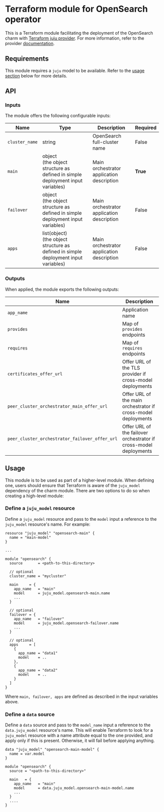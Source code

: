 # Terraform module for OpenSearch operator

This is a Terraform module facilitating the deployment of the OpenSearch charm with [Terraform juju provider](https://github.com/juju/terraform-provider-juju/). For more information, refer to the provider [documentation](https://registry.terraform.io/providers/juju/juju/latest/docs). 

## Requirements
This module requires a `juju` model to be available. Refer to the [usage section](#usage) below for more details.

<!-- vale Canonical.007-Headings-sentence-case = NO -->
## API
<!-- vale Canonical.007-Headings-sentence-case = YES -->

### Inputs
The module offers the following configurable inputs:

| Name           | Type                                                                                      | Description                               | Required |
|----------------|-------------------------------------------------------------------------------------------|-------------------------------------------|----------|
| `cluster_name` | string                                                                                    | OpenSearch full-cluster name              | False    |
| `main`         | object <br/>(the object structure as defined in simple deployment input variables)        | Main orchestrator application description | **True**     |         
| `failover`     | object <br/>(the object structure as defined in simple deployment input variables)        | Main orchestrator application description | False    |
| `apps`         | list(object) <br/>(the object structure as defined in simple deployment input variables)  | Main orchestrator application description | False    |


### Outputs
When applied, the module exports the following outputs:

| Name                                           | Description                                                       |
|------------------------------------------------|-------------------------------------------------------------------|
| `app_name`                                     | Application name                                                  |
| `provides`                                     | Map of `provides` endpoints                                       |
| `requires`                                     | Map of `requires` endpoints                                       |
| `certificates_offer_url`                       | Offer URL of the TLS provider if cross-model deployments          |
| `peer_cluster_orchestrator_main_offer_url`     | Offer URL of the main orchestrator if cross-model deployments     |
| `peer_cluster_orchestrator_failover_offer_url` | Offer URL of the failover orchestrator if cross-model deployments |


## Usage

This module is  to be used as part of a higher-level module. When defining one, users should ensure that Terraform is aware of the `juju_model` dependency of the charm module. There are two options to do so when creating a high-level module:

### Define a `juju_model` resource
Define a `juju_model` resource and pass to the `model` input a reference to the `juju_model` resource's name. For example:

```
resource "juju_model" "opensearch-main" {
  name = "main-model"
}

...

module "opensearch" {
  source       = <path-to-this-directory>
  
  // optional
  cluster_name = "mycluster"
  
  main     = {
    app_name   = "main"
    model      = juju_model.opensearch-main.name
    ...
  }
  
  // optional
  failover = {
    app_name   = "failover"
    model      = juju_model.opensearch-failover.name
    ...
  }
  
  // optional
  apps     = [
    {
      app_name = "data1"
      model    = ..
    },
    {
      app_name = "data2"
      model    = ..
    }
  ]
}
```
Where `main, failover, apps` are defined as described in the input variables above.

### Define a `data` source
Define a `data` source and pass to the `model_name` input a reference to the `data.juju_model` resource's name. This will enable Terraform to look for a `juju_model` resource with a name attribute equal to the one provided, and apply only if this is present. Otherwise, it will fail before applying anything.

```
data "juju_model" "opensearch-main-model" {
  name = var.model
}

module "opensearch" {
  source = "<path-to-this-directory>"
  
  main   = {
    app_name   = "main"
    model      = data.juju_model.opensearch-main-model.name
    ...
  }
  ....
}
```
